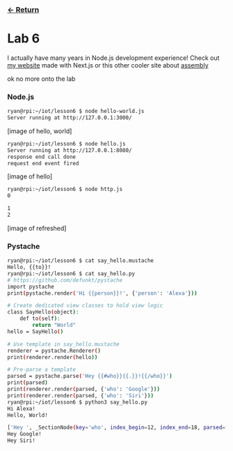 ### [<- Return](../../)

# Lab 6

I actually have many years in Node.js development experience!
Check out [my website](https://rpie.dev) made with Next.js
or this other cooler site about [assembly](https://redassser.github.io/ASM/)

ok no more onto the lab

### Node.js 

```bash
ryan@rpi:~/iot/lesson6 $ node hello-world.js
Server running at http://127.0.0.1:3000/
```

[image of hello, world]

```bash
ryan@rpi:~/iot/lesson6 $ node hello.js
Server running at http://127.0.0.1:8080/
response end call done
request end event fired
```

[image of hello]

```bash
ryan@rpi:~/iot/lesson6 $ node http.js
0

1
2
```

[image of refreshed]

### Pystache

```bash
ryan@rpi:~/iot/lesson6 $ cat say_hello.mustache
Hello, {{to}}!
ryan@rpi:~/iot/lesson6 $ cat say_hello.py
# https://github.com/defunkt/pystache
import pystache
print(pystache.render('Hi {{person}}!', {'person': 'Alexa'}))

# Create dedicated view classes to hold view logic
class SayHello(object):
    def to(self):
        return "World"
hello = SayHello()

# Use template in say_hello.mustache
renderer = pystache.Renderer()
print(renderer.render(hello))

# Pre-parse a template
parsed = pystache.parse('Hey {{#who}}{{.}}!{{/who}}')
print(parsed)
print(renderer.render(parsed, {'who': 'Google'}))
print(renderer.render(parsed, {'who': 'Siri'}))
ryan@rpi:~/iot/lesson6 $ python3 say_hello.py
Hi Alexa!
Hello, World!

['Hey ', _SectionNode(key='who', index_begin=12, index_end=18, parsed=[_EscapeNode(key='.'), '!'])]
Hey Google!
Hey Siri!
```
